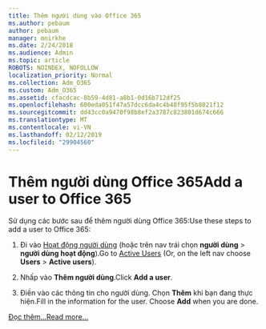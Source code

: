```yaml
---
title: Thêm người dùng vào Office 365
ms.author: pebaum
author: pebaum
manager: mnirkhe
ms.date: 2/24/2018
ms.audience: Admin
ms.topic: article
ROBOTS: NOINDEX, NOFOLLOW
localization_priority: Normal
ms.collection: Adm_O365
ms.custom: Adm_O365
ms.assetid: cfacdcac-8b59-4d81-a8b1-0d16b712df25
ms.openlocfilehash: 600eda051f47a57dcc6da4c4b48f95f5b8021f12
ms.sourcegitcommit: dd43cc0a9470f98b8ef2a3787c823801d674c666
ms.translationtype: MT
ms.contentlocale: vi-VN
ms.lasthandoff: 02/12/2019
ms.locfileid: "29904560"
---
```

# <a name="add-a-user-to-office-365"></a><span data-ttu-id="db8f0-102">Thêm người dùng Office 365</span><span class="sxs-lookup"><span data-stu-id="db8f0-102">Add a user to Office 365</span></span>

<span data-ttu-id="db8f0-103">Sử dụng các bước sau để thêm người dùng Office 365:</span><span class="sxs-lookup"><span data-stu-id="db8f0-103">Use these steps to add a user to Office 365:</span></span>
  
1. <span data-ttu-id="db8f0-104">Đi vào [Hoạt động người dùng](https://admin.microsoft.com/Adminportal/Home?source=applauncher#/users) (hoặc trên nav trái chọn **người dùng** \> **người dùng hoạt động**).</span><span class="sxs-lookup"><span data-stu-id="db8f0-104">Go to [Active Users](https://admin.microsoft.com/Adminportal/Home?source=applauncher#/users) (Or, on the left nav choose **Users** \> **Active users**).</span></span>
    
2. <span data-ttu-id="db8f0-105">Nhấp vào **Thêm người dùng**.</span><span class="sxs-lookup"><span data-stu-id="db8f0-105">Click **Add a user**.</span></span>
    
3. <span data-ttu-id="db8f0-p101">Điền vào các thông tin cho người dùng. Chọn **Thêm** khi bạn đang thực hiện.</span><span class="sxs-lookup"><span data-stu-id="db8f0-p101">Fill in the information for the user. Choose **Add** when you are done.</span></span> 
    
[<span data-ttu-id="db8f0-108">Đọc thêm...</span><span class="sxs-lookup"><span data-stu-id="db8f0-108">Read more...</span></span>](https://support.office.com/article/1970f7d6-03b5-442f-b385-5880b9c256ec)
  

